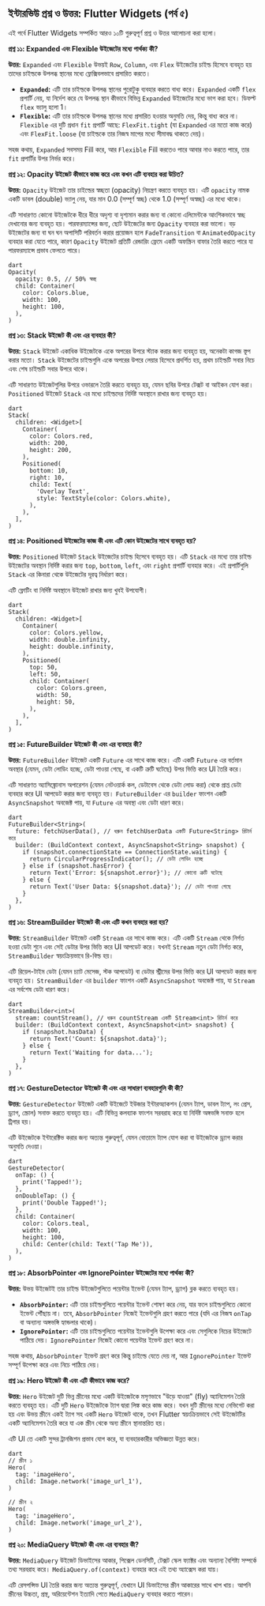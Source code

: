 ## ইন্টারভিউ প্রশ্ন ও উত্তর: Flutter Widgets (পর্ব ৫)

এই পর্বে Flutter Widgets সম্পর্কিত আরও ১০টি গুরুত্বপূর্ণ প্রশ্ন ও উত্তর আলোচনা করা হলো।

**প্রশ্ন ১১: Expanded এবং Flexible উইজেটের মধ্যে পার্থক্য কী?**

**উত্তর:** `Expanded` এবং `Flexible` উভয়ই `Row`, `Column`, এবং `Flex` উইজেটের চাইল্ড হিসেবে ব্যবহৃত হয় তাদের চাইল্ডকে উপলব্ধ স্থানের মধ্যে ফ্লেক্সিবলভাবে প্রসারিত করতে।

*   **`Expanded`:** এটি তার চাইল্ডকে উপলব্ধ স্থানের পুরোটুকু ব্যবহার করতে বাধ্য করে। `Expanded` একটি `flex` প্রপার্টি নেয়, যা নির্দেশ করে যে উপলব্ধ স্থান কীভাবে বিভিন্ন `Expanded` উইজেটের মধ্যে ভাগ করা হবে। ডিফল্ট `flex` ভ্যালু হলো 1।
*   **`Flexible`:** এটি তার চাইল্ডকে উপলব্ধ স্থানের মধ্যে প্রসারিত হওয়ার অনুমতি দেয়, কিন্তু বাধ্য করে না। `Flexible` এর দুটি প্রধান `fit` প্রপার্টি আছে: `FlexFit.tight` (যা `Expanded` এর মতো কাজ করে) এবং `FlexFit.loose` (যা চাইল্ডকে তার নিজস্ব মাপের মধ্যে সীমাবদ্ধ থাকতে দেয়)।

সহজ কথায়, `Expanded` সবসময় Fill করে, আর `Flexible` Fill করতেও পারে আবার নাও করতে পারে, তার `fit` প্রপার্টির উপর নির্ভর করে।

**প্রশ্ন ১২: Opacity উইজেট কীভাবে কাজ করে এবং কখন এটি ব্যবহার করা উচিত?**

**উত্তর:** `Opacity` উইজেট তার চাইল্ডের স্বচ্ছতা (opacity) নিয়ন্ত্রণ করতে ব্যবহৃত হয়। এটি `opacity` নামক একটি ডাবল (double) ভ্যালু নেয়, যার মান 0.0 (সম্পূর্ণ স্বচ্ছ) থেকে 1.0 (সম্পূর্ণ অস্বচ্ছ) এর মধ্যে থাকে।

এটি সাধারণত কোনো উইজেটকে ধীরে ধীরে অদৃশ্য বা দৃশ্যমান করার জন্য বা কোনো এলিমেন্টকে আংশিকভাবে স্বচ্ছ দেখানোর জন্য ব্যবহৃত হয়। পারফরম্যান্সের জন্য, ছোট উইজেটের জন্য `Opacity` ব্যবহার করা ভালো। বড় উইজেটের জন্য বা ঘন ঘন অপাসিটি পরিবর্তন করার প্রয়োজন হলে `FadeTransition` বা `AnimatedOpacity` ব্যবহার করা যেতে পারে, কারণ `Opacity` উইজেট প্রতিটি রেন্ডারিং ফ্রেমে একটি অফস্ক্রিন বাফার তৈরি করতে পারে যা পারফরম্যান্সে প্রভাব ফেলতে পারে।

```
dart
Opacity(
  opacity: 0.5, // 50% স্বচ্ছ
  child: Container(
    color: Colors.blue,
    width: 100,
    height: 100,
  ),
)
```
**প্রশ্ন ১৩: Stack উইজেট কী এবং এর ব্যবহার কী?**

**উত্তর:** `Stack` উইজেট একাধিক উইজেটকে একে অপরের উপরে স্ট্যাক করার জন্য ব্যবহৃত হয়, অনেকটা কাগজ স্তূপ করার মতো। `Stack` উইজেটের চাইল্ডগুলি একে অপরের উপরে লেয়ার হিসেবে প্রদর্শিত হয়, প্রথম চাইল্ডটি সবার নিচে এবং শেষ চাইল্ডটি সবার উপরে থাকে।

এটি সাধারণত উইজেটগুলির উপরে ওভারলে তৈরি করতে ব্যবহৃত হয়, যেমন ছবির উপরে টেক্সট বা আইকন যোগ করা। `Positioned` উইজেট `Stack` এর মধ্যে চাইল্ডদের নির্দিষ্ট অবস্থানে রাখার জন্য ব্যবহৃত হয়।
```
dart
Stack(
  children: <Widget>[
    Container(
      color: Colors.red,
      width: 200,
      height: 200,
    ),
    Positioned(
      bottom: 10,
      right: 10,
      child: Text(
        'Overlay Text',
        style: TextStyle(color: Colors.white),
      ),
    ),
  ],
)
```
**প্রশ্ন ১৪: Positioned উইজেটের কাজ কী এবং এটি কোন উইজেটের সাথে ব্যবহৃত হয়?**

**উত্তর:** `Positioned` উইজেট `Stack` উইজেটের চাইল্ড হিসেবে ব্যবহৃত হয়। এটি `Stack` এর মধ্যে তার চাইল্ড উইজেটের অবস্থান নির্দিষ্ট করার জন্য `top`, `bottom`, `left`, এবং `right` প্রপার্টি ব্যবহার করে। এই প্রপার্টিগুলি `Stack` এর কিনারা থেকে উইজেটের দূরত্ব নির্ধারণ করে।

এটি ফ্লোটিং বা নির্দিষ্ট অবস্থানে উইজেট রাখার জন্য খুবই উপযোগী।
```
dart
Stack(
  children: <Widget>[
    Container(
      color: Colors.yellow,
      width: double.infinity,
      height: double.infinity,
    ),
    Positioned(
      top: 50,
      left: 50,
      child: Container(
        color: Colors.green,
        width: 50,
        height: 50,
      ),
    ),
  ],
)
```
**প্রশ্ন ১৫: FutureBuilder উইজেট কী এবং এর ব্যবহার কী?**

**উত্তর:** `FutureBuilder` উইজেট একটি `Future` এর সাথে কাজ করে। এটি একটি `Future` এর বর্তমান অবস্থার (যেমন, ডেটা লোডিং হচ্ছে, ডেটা পাওয়া গেছে, বা একটি ত্রুটি ঘটেছে) উপর ভিত্তি করে UI তৈরি করে।

এটি সাধারণত অ্যাসিঙ্ক্রোনাস অপারেশন (যেমন নেটওয়ার্ক কল, ডেটাবেস থেকে ডেটা লোড করা) থেকে প্রাপ্ত ডেটা ব্যবহার করে UI আপডেট করার জন্য ব্যবহৃত হয়। `FutureBuilder` এর `builder` ফাংশন একটি `AsyncSnapshot` অবজেক্ট পায়, যা `Future` এর অবস্থা এবং ডেটা ধারণ করে।
```
dart
FutureBuilder<String>(
  future: fetchUserData(), // ধরুন fetchUserData একটি Future<String> রিটার্ন করে
  builder: (BuildContext context, AsyncSnapshot<String> snapshot) {
    if (snapshot.connectionState == ConnectionState.waiting) {
      return CircularProgressIndicator(); // ডেটা লোডিং হচ্ছে
    } else if (snapshot.hasError) {
      return Text('Error: ${snapshot.error}'); // কোনো ত্রুটি ঘটেছে
    } else {
      return Text('User Data: ${snapshot.data}'); // ডেটা পাওয়া গেছে
    }
  },
)
```
**প্রশ্ন ১৬: StreamBuilder উইজেট কী এবং এটি কখন ব্যবহার করা হয়?**

**উত্তর:** `StreamBuilder` উইজেট একটি `Stream` এর সাথে কাজ করে। এটি একটি `Stream` থেকে নির্গত হওয়া ডেটা শুনে এবং সেই ডেটার উপর ভিত্তি করে UI আপডেট করে। যখনই `Stream` নতুন ডেটা নির্গত করে, `StreamBuilder` স্বয়ংক্রিয়ভাবে রি-বিল্ড হয়।

এটি রিয়েল-টাইম ডেটা (যেমন চ্যাট মেসেজ, স্টক আপডেট) বা ডেটার স্ট্রীমের উপর ভিত্তি করে UI আপডেট করার জন্য ব্যবহৃত হয়। `StreamBuilder` এর `builder` ফাংশন একটি `AsyncSnapshot` অবজেক্ট পায়, যা `Stream` এর সর্বশেষ ডেটা ধারণ করে।
```
dart
StreamBuilder<int>(
  stream: countStream(), // ধরুন countStream একটি Stream<int> রিটার্ন করে
  builder: (BuildContext context, AsyncSnapshot<int> snapshot) {
    if (snapshot.hasData) {
      return Text('Count: ${snapshot.data}');
    } else {
      return Text('Waiting for data...');
    }
  },
)
```
**প্রশ্ন ১৭: GestureDetector উইজেট কী এবং এর সাধারণ ব্যবহারগুলি কী কী?**

**উত্তর:** `GestureDetector` উইজেট একটি উইজেটে ইউজার ইন্টারঅ্যাকশন (যেমন ট্যাপ, ডাবল ট্যাপ, লং প্রেস, ড্র্যাগ, স্ক্রোল) সনাক্ত করতে ব্যবহৃত হয়। এটি বিভিন্ন কলব্যাক ফাংশন সরবরাহ করে যা নির্দিষ্ট অঙ্গভঙ্গি সনাক্ত হলে ট্রিগার হয়।

এটি উইজেটকে ইন্টারেক্টিভ করার জন্য অত্যন্ত গুরুত্বপূর্ণ, যেমন বোতামে ট্যাপ যোগ করা বা উইজেটকে ড্র্যাগ করার অনুমতি দেওয়া।
```
dart
GestureDetector(
  onTap: () {
    print('Tapped!');
  },
  onDoubleTap: () {
    print('Double Tapped!');
  },
  child: Container(
    color: Colors.teal,
    width: 100,
    height: 100,
    child: Center(child: Text('Tap Me')),
  ),
)
```
**প্রশ্ন ১৮: AbsorbPointer এবং IgnorePointer উইজেটের মধ্যে পার্থক্য কী?**

**উত্তর:** উভয় উইজেটই তার চাইল্ড উইজেটগুলিতে পয়েন্টার ইভেন্ট (যেমন ট্যাপ, ড্র্যাগ) ব্লক করতে ব্যবহৃত হয়।

*   **`AbsorbPointer`:** এটি তার চাইল্ডগুলিতে পয়েন্টার ইভেন্ট শোষণ করে নেয়, যার ফলে চাইল্ডগুলিতে কোনো ইভেন্ট পৌঁছায় না। তবে, `AbsorbPointer` নিজেই ইভেন্টগুলি গ্রহণ করতে পারে (যদি এর নিজস্ব `onTap` বা অন্যান্য অঙ্গভঙ্গি হ্যান্ডলার থাকে)।
*   **`IgnorePointer`:** এটি তার চাইল্ডগুলিতে পয়েন্টার ইভেন্টগুলি উপেক্ষা করে এবং সেগুলিকে নিচের উইজেটে পাঠিয়ে দেয়। `IgnorePointer` নিজেই কোনো পয়েন্টার ইভেন্ট গ্রহণ করে না।

সহজ কথায়, `AbsorbPointer` ইভেন্ট গ্রহণ করে কিন্তু চাইল্ডে যেতে দেয় না, আর `IgnorePointer` ইভেন্ট সম্পূর্ণ উপেক্ষা করে এবং নিচে পাঠিয়ে দেয়।

**প্রশ্ন ১৯: Hero উইজেট কী এবং এটি কীভাবে কাজ করে?**

**উত্তর:** `Hero` উইজেট দুটি ভিন্ন স্ক্রীনের মধ্যে একটি উইজেটকে মসৃণভাবে "উড়ে যাওয়া" (fly) অ্যানিমেশন তৈরি করতে ব্যবহৃত হয়। এটি দুটি `Hero` উইজেটকে ট্যাগ দ্বারা লিঙ্ক করে কাজ করে। যখন দুটি স্ক্রীনের মধ্যে নেভিগেট করা হয় এবং উভয় স্ক্রীনে একই ট্যাগ সহ একটি `Hero` উইজেট থাকে, তখন Flutter স্বয়ংক্রিয়ভাবে সেই উইজেটটির একটি অ্যানিমেশন তৈরি করে যা এক স্ক্রীন থেকে অন্য স্ক্রীনে স্থানান্তরিত হয়।

এটি UI তে একটি সুন্দর ট্রানজিশন প্রভাব যোগ করে, যা ব্যবহারকারীর অভিজ্ঞতা উন্নত করে।
```
dart
// স্ক্রীন ১
Hero(
  tag: 'imageHero',
  child: Image.network('image_url_1'),
)

// স্ক্রীন ২
Hero(
  tag: 'imageHero',
  child: Image.network('image_url_2'),
)
```
**প্রশ্ন ২০: MediaQuery উইজেট কী এবং এর ব্যবহার কী?**

**উত্তর:** `MediaQuery` উইজেট ডিভাইসের আকার, পিক্সেল ডেনসিটি, টেক্সট স্কেল ফ্যাক্টর এবং অন্যান্য বৈশিষ্ট্য সম্পর্কে তথ্য সরবরাহ করে। `MediaQuery.of(context)` ব্যবহার করে এই তথ্য অ্যাক্সেস করা যায়।

এটি রেসপন্সিভ UI তৈরি করার জন্য অত্যন্ত গুরুত্বপূর্ণ, যেখানে UI ডিভাইসের স্ক্রীন আকারের সাথে খাপ খায়। আপনি স্ক্রীনের উচ্চতা, প্রস্থ, অরিয়েন্টেশন ইত্যাদি পেতে `MediaQuery` ব্যবহার করতে পারেন।